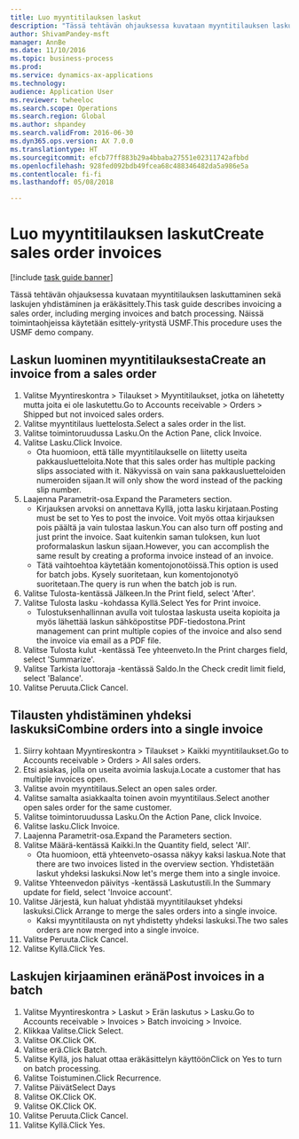 ```yaml
--- 
title: Luo myyntitilauksen laskut
description: "Tässä tehtävän ohjauksessa kuvataan myyntitilauksen laskuttaminen sekä laskujen yhdistäminen ja eräkäsittely."
author: ShivamPandey-msft
manager: AnnBe
ms.date: 11/10/2016
ms.topic: business-process
ms.prod: 
ms.service: dynamics-ax-applications
ms.technology: 
audience: Application User
ms.reviewer: twheeloc
ms.search.scope: Operations
ms.search.region: Global
ms.author: shpandey
ms.search.validFrom: 2016-06-30
ms.dyn365.ops.version: AX 7.0.0
ms.translationtype: HT
ms.sourcegitcommit: efcb77ff883b29a4bbaba27551e02311742afbbd
ms.openlocfilehash: 928fed092bdb49fcea68c488346482da5a986e5a
ms.contentlocale: fi-fi
ms.lasthandoff: 05/08/2018

---
```

# <a name="create-sales-order-invoices"></a><span data-ttu-id="4edcd-103">Luo myyntitilauksen laskut</span><span class="sxs-lookup"><span data-stu-id="4edcd-103">Create sales order invoices</span></span>

[!include [task guide banner](../../includes/task-guide-banner.md)]

<span data-ttu-id="4edcd-104">Tässä tehtävän ohjauksessa kuvataan myyntitilauksen laskuttaminen sekä laskujen yhdistäminen ja eräkäsittely.</span><span class="sxs-lookup"><span data-stu-id="4edcd-104">This task guide describes invoicing a sales order, including merging invoices and batch processing.</span></span> <span data-ttu-id="4edcd-105">Näissä toimintaohjeissa käytetään esittely-yritystä USMF.</span><span class="sxs-lookup"><span data-stu-id="4edcd-105">This procedure uses the USMF demo company.</span></span>


## <a name="create-an-invoice-from-a-sales-order"></a><span data-ttu-id="4edcd-106">Laskun luominen myyntitilauksesta</span><span class="sxs-lookup"><span data-stu-id="4edcd-106">Create an invoice from a sales order</span></span>
1. <span data-ttu-id="4edcd-107">Valitse Myyntireskontra > Tilaukset > Myyntitilaukset, jotka on lähetetty mutta joita ei ole laskutettu.</span><span class="sxs-lookup"><span data-stu-id="4edcd-107">Go to Accounts receivable > Orders > Shipped but not invoiced sales orders.</span></span>
2. <span data-ttu-id="4edcd-108">Valitse myyntitilaus luettelosta.</span><span class="sxs-lookup"><span data-stu-id="4edcd-108">Select a sales order in the list.</span></span> 
3. <span data-ttu-id="4edcd-109">Valitse toimintoruudussa Lasku.</span><span class="sxs-lookup"><span data-stu-id="4edcd-109">On the Action Pane, click Invoice.</span></span>
4. <span data-ttu-id="4edcd-110">Valitse Lasku.</span><span class="sxs-lookup"><span data-stu-id="4edcd-110">Click Invoice.</span></span>
    * <span data-ttu-id="4edcd-111">Ota huomioon, että tälle myyntitilaukselle on liitetty useita pakkausluetteloita.</span><span class="sxs-lookup"><span data-stu-id="4edcd-111">Note that this sales order has multiple packing slips associated with it.</span></span> <span data-ttu-id="4edcd-112">Näkyvissä on vain sana <multiple> pakkausluetteloiden numeroiden sijaan.</span><span class="sxs-lookup"><span data-stu-id="4edcd-112">It will only show the word <multiple> instead of the packing slip number.</span></span>  
5. <span data-ttu-id="4edcd-113">Laajenna Parametrit-osa.</span><span class="sxs-lookup"><span data-stu-id="4edcd-113">Expand the Parameters section.</span></span>
    * <span data-ttu-id="4edcd-114">Kirjauksen arvoksi on annettava Kyllä, jotta lasku kirjataan.</span><span class="sxs-lookup"><span data-stu-id="4edcd-114">Posting must be set to Yes to post the invoice.</span></span> <span data-ttu-id="4edcd-115">Voit myös ottaa kirjauksen pois päältä ja vain tulostaa laskun.</span><span class="sxs-lookup"><span data-stu-id="4edcd-115">You can also turn off posting and just print the invoice.</span></span> <span data-ttu-id="4edcd-116">Saat kuitenkin saman tuloksen, kun luot proformalaskun laskun sijaan.</span><span class="sxs-lookup"><span data-stu-id="4edcd-116">However, you can accomplish the same result by creating a proforma invoice instead of an invoice.</span></span>  
    * <span data-ttu-id="4edcd-117">Tätä vaihtoehtoa käytetään komentojonotöissä.</span><span class="sxs-lookup"><span data-stu-id="4edcd-117">This option is used for batch jobs.</span></span> <span data-ttu-id="4edcd-118">Kysely suoritetaan, kun komentojonotyö suoritetaan.</span><span class="sxs-lookup"><span data-stu-id="4edcd-118">The query is run when the batch job is run.</span></span>    
6. <span data-ttu-id="4edcd-119">Valitse Tulosta-kentässä Jälkeen.</span><span class="sxs-lookup"><span data-stu-id="4edcd-119">In the Print field, select 'After'.</span></span>
7. <span data-ttu-id="4edcd-120">Valitse Tulosta lasku -kohdassa Kyllä.</span><span class="sxs-lookup"><span data-stu-id="4edcd-120">Select Yes for Print invoice.</span></span>
    * <span data-ttu-id="4edcd-121">Tulostuksenhallinnan avulla voit tulostaa laskusta useita kopioita ja myös lähettää laskun sähköpostitse PDF-tiedostona.</span><span class="sxs-lookup"><span data-stu-id="4edcd-121">Print management can print  multiple copies of the invoice and also send the invoice via email as a PDF file.</span></span>  
8. <span data-ttu-id="4edcd-122">Valitse Tulosta kulut -kentässä Tee yhteenveto.</span><span class="sxs-lookup"><span data-stu-id="4edcd-122">In the Print charges field, select 'Summarize'.</span></span>
9. <span data-ttu-id="4edcd-123">Valitse Tarkista luottoraja -kentässä Saldo.</span><span class="sxs-lookup"><span data-stu-id="4edcd-123">In the Check credit limit field, select 'Balance'.</span></span>
10. <span data-ttu-id="4edcd-124">Valitse Peruuta.</span><span class="sxs-lookup"><span data-stu-id="4edcd-124">Click Cancel.</span></span>

## <a name="combine-orders-into-a-single-invoice"></a><span data-ttu-id="4edcd-125">Tilausten yhdistäminen yhdeksi laskuksi</span><span class="sxs-lookup"><span data-stu-id="4edcd-125">Combine orders into a single invoice</span></span>
1. <span data-ttu-id="4edcd-126">Siirry kohtaan Myyntireskontra > Tilaukset > Kaikki myyntitilaukset.</span><span class="sxs-lookup"><span data-stu-id="4edcd-126">Go to Accounts receivable > Orders > All sales orders.</span></span>
2. <span data-ttu-id="4edcd-127">Etsi asiakas, jolla on useita avoimia laskuja.</span><span class="sxs-lookup"><span data-stu-id="4edcd-127">Locate a customer that has multiple invoices open.</span></span>
3. <span data-ttu-id="4edcd-128">Valitse avoin myyntitilaus.</span><span class="sxs-lookup"><span data-stu-id="4edcd-128">Select an open sales order.</span></span>
4. <span data-ttu-id="4edcd-129">Valitse samalta asiakkaalta toinen avoin myyntitilaus.</span><span class="sxs-lookup"><span data-stu-id="4edcd-129">Select another open sales order for the same customer.</span></span>
5. <span data-ttu-id="4edcd-130">Valitse toimintoruudussa Lasku.</span><span class="sxs-lookup"><span data-stu-id="4edcd-130">On the Action Pane, click Invoice.</span></span>
6. <span data-ttu-id="4edcd-131">Valitse lasku.</span><span class="sxs-lookup"><span data-stu-id="4edcd-131">Click Invoice.</span></span>
7. <span data-ttu-id="4edcd-132">Laajenna Parametrit-osa.</span><span class="sxs-lookup"><span data-stu-id="4edcd-132">Expand the Parameters section.</span></span>
8. <span data-ttu-id="4edcd-133">Valitse Määrä-kentässä Kaikki.</span><span class="sxs-lookup"><span data-stu-id="4edcd-133">In the Quantity field, select 'All'.</span></span>
    * <span data-ttu-id="4edcd-134">Ota huomioon, että yhteenveto-osassa näkyy kaksi laskua.</span><span class="sxs-lookup"><span data-stu-id="4edcd-134">Note that there are two invoices listed in the overview section.</span></span> <span data-ttu-id="4edcd-135">Yhdistetään laskut yhdeksi laskuksi.</span><span class="sxs-lookup"><span data-stu-id="4edcd-135">Now let's merge them into a single invoice.</span></span>  
9. <span data-ttu-id="4edcd-136">Valitse Yhteenvedon päivitys -kentässä Laskutustili.</span><span class="sxs-lookup"><span data-stu-id="4edcd-136">In the Summary update for field, select 'Invoice account'.</span></span>
10. <span data-ttu-id="4edcd-137">Valitse Järjestä, kun haluat yhdistää myyntitilaukset yhdeksi laskuksi.</span><span class="sxs-lookup"><span data-stu-id="4edcd-137">Click Arrange to merge the sales orders into a single invoice.</span></span>
    * <span data-ttu-id="4edcd-138">Kaksi myyntitilausta on nyt yhdistetty yhdeksi laskuksi.</span><span class="sxs-lookup"><span data-stu-id="4edcd-138">The two sales orders are now merged into a single invoice.</span></span>   
11. <span data-ttu-id="4edcd-139">Valitse Peruuta.</span><span class="sxs-lookup"><span data-stu-id="4edcd-139">Click Cancel.</span></span>
12. <span data-ttu-id="4edcd-140">Valitse Kyllä.</span><span class="sxs-lookup"><span data-stu-id="4edcd-140">Click Yes.</span></span>

## <a name="post-invoices-in-a-batch"></a><span data-ttu-id="4edcd-141">Laskujen kirjaaminen eränä</span><span class="sxs-lookup"><span data-stu-id="4edcd-141">Post invoices in a batch</span></span>
1. <span data-ttu-id="4edcd-142">Valitse Myyntireskontra > Laskut > Erän laskutus > Lasku.</span><span class="sxs-lookup"><span data-stu-id="4edcd-142">Go to Accounts receivable > Invoices > Batch invoicing > Invoice.</span></span>
2. <span data-ttu-id="4edcd-143">Klikkaa Valitse.</span><span class="sxs-lookup"><span data-stu-id="4edcd-143">Click Select.</span></span>
3. <span data-ttu-id="4edcd-144">Valitse OK.</span><span class="sxs-lookup"><span data-stu-id="4edcd-144">Click OK.</span></span>
4. <span data-ttu-id="4edcd-145">Valitse erä.</span><span class="sxs-lookup"><span data-stu-id="4edcd-145">Click Batch.</span></span>
5. <span data-ttu-id="4edcd-146">Valitse Kyllä, jos haluat ottaa eräkäsittelyn käyttöön</span><span class="sxs-lookup"><span data-stu-id="4edcd-146">Click on Yes to turn on batch processing.</span></span>
6. <span data-ttu-id="4edcd-147">Valitse Toistuminen.</span><span class="sxs-lookup"><span data-stu-id="4edcd-147">Click Recurrence.</span></span>
7. <span data-ttu-id="4edcd-148">Valitse Päivät</span><span class="sxs-lookup"><span data-stu-id="4edcd-148">Select Days</span></span>
8. <span data-ttu-id="4edcd-149">Valitse OK.</span><span class="sxs-lookup"><span data-stu-id="4edcd-149">Click OK.</span></span>
9. <span data-ttu-id="4edcd-150">Valitse OK.</span><span class="sxs-lookup"><span data-stu-id="4edcd-150">Click OK.</span></span>
10. <span data-ttu-id="4edcd-151">Valitse Peruuta.</span><span class="sxs-lookup"><span data-stu-id="4edcd-151">Click Cancel.</span></span>
11. <span data-ttu-id="4edcd-152">Valitse Kyllä.</span><span class="sxs-lookup"><span data-stu-id="4edcd-152">Click Yes.</span></span>


